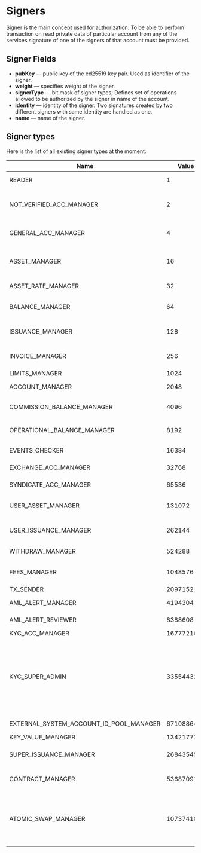 # Signers

Signer is the main concept used for authorization. To be able to perform transaction on read private data of particular account from any of the services signature of one of the signers of that account must be provided.

## Signer Fields

* **pubKey** &mdash; public key of the ed25519 key pair. Used as identifier of the signer.
* **weight** &mdash; specifies weight of the signer.
* **signerType**  &mdash; bit mask of signer types; Defines set of operations allowed to be authorized by the signer in name of the account.
* **identity** &mdash; identity of the signer. Two signatures created by two different signers with same identity are handled as one.
* **name** &mdash; name of the signer.

## Signer types

Here is the list of all existing signer types at the moment:

| Name                                    | Value      | Rights     |
|-----------------------------------------|------------|------------|
| READER                                  | 1          | Read data from API and Horizon
| NOT_VERIFIED_ACC_MANAGER                | 2          | Manage `not verified` [accounts][1] and block/unblock `general` accounts
| GENERAL_ACC_MANAGER                     | 4          | Create account, block/unblock `general` accounts
| ASSET_MANAGER                           | 16         | Create [assets][2], create [asset pairs][3] and update policies
| ASSET_RATE_MANAGER                      | 32         | Set physical asset price
| BALANCE_MANAGER                         | 64         | Create [balances][4], spend assets from balances
| ISSUANCE_MANAGER                        | 128        | Create preissuance request
| INVOICE_MANAGER                         | 256        | Create and review invoice requests to other accounts
| LIMITS_MANAGER                          | 1024       | Change [limits][6]
| ACCOUNT_MANAGER                         | 2048       | Add/delete signers and trust
| COMMISSION_BALANCE_MANAGER              | 4096       | Spend from `commission` balances
| OPERATIONAL_BALANCE_MANAGER             | 8192       | Spend from `operational` balances
| EVENTS_CHECKER                          | 16384      | Check and trigger events
| EXCHANGE_ACC_MANAGER                    | 32768      | Manage `exchange` account
| SYNDICATE_ACC_MANAGER                   | 65536      | Manage `syndicate` account
| USER_ASSET_MANAGER                      | 131072     | Review sale, asset creation/update requests
| USER_ISSUANCE_MANAGER                   | 262144     | Review pre-issuance/issuance requests
| WITHDRAW_MANAGER                        | 524288     | Review withdraw requests
| FEES_MANAGER                            | 1048576    | Manage custom fees imposition rules
| TX_SENDER                               | 2097152    | Send tx
| AML_ALERT_MANAGER                       | 4194304    | Manage AML alert requests
| AML_ALERT_REVIEWER                      | 8388608    | Review aml alert requests
| KYC_ACC_MANAGER                         | 16777216   | Manage kyc
| KYC_SUPER_ADMIN                         | 33554432   | Create kyc requests with tasks and kyc requests for other users, manage kyc rule key value, review kyc requests create/update request |
| EXTERNAL_SYSTEM_ACCOUNT_ID_POOL_MANAGER | 67108864   | Manage external system pools
| KEY_VALUE_MANAGER                       | 134217728  | Manage keyValue
| SUPER_ISSUANCE_MANAGER                  | 268435456  | Review issuance/pre-issuance requests
| CONTRACT_MANAGER                        | 536870912  | Create and review contract requests, manage contracts
| ATOMIC_SWAP_MANAGER                     | 1073741824 | Create and review atomic swap bid requests, create and review atomic swap requests, cancel atomic swap bids                           |


<!--2. Assets-->
<!--3. Asset pairs-->
<!--4. Fees-->
<!--5. Balances-->
<!--6. Limits-->

[1]: /tech/key_entities/accounts.md
[2]: /coming_soon.md
[3]: /coming_soon.md
[4]: /coming_soon.md
[6]: /coming_soon.md

